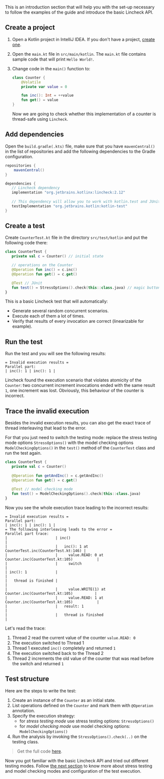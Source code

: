 This is an introduction section that will help you with the set-up necessary to follow the examples of the guide 
and introduce the basic Lincheck API.

## Create a project

1. Open a Kotlin project in IntelliJ IDEA. If you don't have a project, [create one](https://kotlinlang.org/docs/jvm-get-started.html).

2. Open the `main.kt` file in `src/main/kotlin`. The `main.kt` file contains sample code that will print `Hello World!`.

2. Change code in the `main()` function to:

    ```kotlin
    class Counter {
        @Volatile
        private var value = 0
   
        fun inc(): Int = ++value
        fun get() = value
   }
    ```
   Now we are going to check whether this implementation of a counter is thread-safe using `Lincheck`.
   
## Add dependencies

Open the `build.gradle(.kts)` file, make sure that you have `mavenCentral()` in the list of repositories and add the 
following dependencies to the Gradle configuration.

```groovy
repositories {
    mavenCentral()
}

dependencies {
   // Lincheck dependency
   implementation "org.jetbrains.kotlinx:lincheck:2.12"
   
   // This dependency will allow you to work with kotlin.test and JUnit:
   testImplementation "org.jetbrains.kotlin:kotlin-test"
}
```

## Create a test
 
Create `CounterTest.kt` file in the directory `src/test/kotlin` and put the following code there:

```kotlin
class CounterTest {
   private val c = Counter() // initial state

   // operations on the Counter
   @Operation fun inc() = c.inc()
   @Operation fun get() = c.get()

   @Test // JUnit
   fun test() = StressOptions().check(this::class.java) // magic button
}
```

This is a basic Lincheck test that will automatically: 

* Generate several random concurrent scenarios.
* Execute each of them a lot of times.
* Verify that results of every invocation are correct (linearizable for example). 

## Run the test

Run the test and you will see the following results:

```text
= Invalid execution results =
Parallel part:
| inc(): 1 | inc(): 1 |
```

Lincheck found the execution scenario that violates atomicity of the `Counter`: 
two concurrent increment invocations ended with the same result `1`, one increment was lost.
Obviously, this behaviour of the counter is incorrect.

## Trace the invalid execution

Besides the invalid execution results, you can also get the exact trace of thread interleaving that lead to the error.

For that you just need to switch the testing mode: replace the stress testing mode options `StressOptions()` 
with the model checking options `ModelCheckingOptions()` in the `test()` method of the `CounterTest` class 
and run the test again. 
 
```kotlin
class CounterTest {
   private val c = Counter()
   
   @Operation fun getAndInc() = c.getAndInc()
   @Operation fun get() = c.get()
    
   @Test // model checking mode
   fun test() = ModelCheckingOptions().check(this::class.java)
}
```

Now you see the whole execution trace leading to the incorrect results:
    
```text
= Invalid execution results =
Parallel part:
| inc(): 1 | inc(): 1 |
= The following interleaving leads to the error =
Parallel part trace:
|                      | inc()                                                        |
|                      |   inc(): 1 at CounterTest.inc(CounterTest.kt:146) |
|                      |     value.READ: 0 at Counter.inc(CounterTest.kt:105)           |
|                      |     switch                                                   |
| inc(): 1             |                                                              |
|   thread is finished |                                                              |
|                      |     value.WRITE(1) at Counter.inc(CounterTest.kt:105)          |
|                      |     value.READ: 1 at Counter.inc(CounterTest.kt:105)           |
|                      |   result: 1                                                  |
|                      |   thread is finished                                         |
```
    
Let's read the trace:

1. Thread 2 read the current value of the counter `value.READ: 0`
2. The execution switched to Thread 1
3. Thread 1 executed `inc()` completely and returned `1`
4. The execution switched back to the Thread 2
5. Thread 2 increments the old value of the counter that was read before the switch and returned `1`


## Test structure

Here are the steps to write the test:

1. Create an instance of the `Counter` as an initial state.
2. List operations defined on the `Counter` and mark them with `@Operation` annotation.
3. Specify the execution strategy: 
   - for _stress testing mode_ use stress testing options: `StressOptions()`
   - for _model checking mode_ use model checking options: `ModelCheckingOptions()`
4. Run the analysis by invoking the `StressOptions().check(..)` on the testing class.

> Get the full code [here](../src/jvm/test/org/jetbrains/kotlinx/lincheck/test/guide/CounterTest.kt).

Now you got familiar with the basic Lincheck API and tried out different testing modes.
Follow [the next section](testing-modes.md) to know more about stress testing and model checking modes and configuration of the test execution.